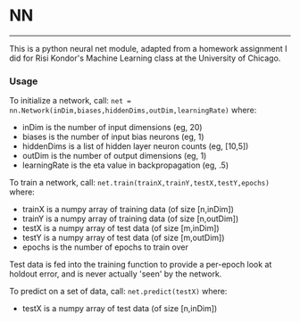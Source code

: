 # NN
---
This is a python neural net module, adapted from a homework assignment I did for Risi Kondor's Machine Learning class at the University of Chicago. 

### Usage
To initialize a network, call:
`net = nn.Network(inDim,biases,hiddenDims,outDim,learningRate)`
where:
* inDim is the number of input dimensions (eg, 20)
* biases is the number of input bias neurons (eg, 1)
* hiddenDims is a list of hidden layer neuron counts (eg, [10,5])
* outDim is the number of output dimensions (eg, 1)
* learningRate is the eta value in backpropagation (eg, .5)

To train a network, call:
`net.train(trainX,trainY,testX,testY,epochs)`
where:
* trainX is a numpy array of training data (of size [n,inDim])
* trainY is a numpy array of training data (of size [n,outDim])
* testX is a numpy array of test data (of size [m,inDim])
* testY is a numpy array of test data (of size [m,outDim])
* epochs is the number of epochs to train over

Test data is fed into the training function to provide a per-epoch look at holdout error, and is never actually 'seen' by the network.

To predict on a set of data, call:
`net.predict(testX)`
where:
* testX is a numpy array of test data (of size [n,inDim])
